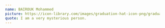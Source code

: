 ```yaml
---
name: BAIROUK Mohammed
picture: https://icon-library.com/images/graduation-hat-icon-png/graduation-hat-icon-png-29.jpg
quote: I am a very mysterious person.
---
```

